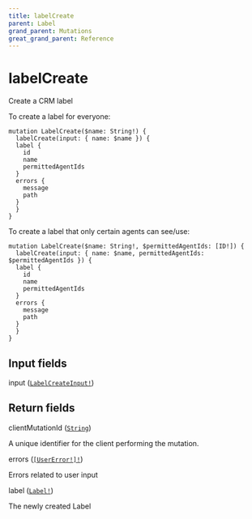 ```yaml
---
title: labelCreate
parent: Label
grand_parent: Mutations
great_grand_parent: Reference
---
```


# labelCreate

Create a CRM label

To create a label for everyone:

```
mutation LabelCreate($name: String!) {
  labelCreate(input: { name: $name }) {
  label {
    id
    name
    permittedAgentIds
  }
  errors {
    message
    path
  }
  }
}
```

To create a label that only certain agents can see/use:

```
mutation LabelCreate($name: String!, $permittedAgentIds: [ID!]) {
  labelCreate(input: { name: $name, permittedAgentIds: $permittedAgentIds }) {
  label {
    id
    name
    permittedAgentIds
  }
  errors {
    message
    path
  }
  }
}
```

## Input fields

<div class="field-entry ">
  <span id="input" class="field-name anchored">input (<code><a href="/docs/reference/input_object/label/label_create_input">LabelCreateInput!</a></code>)</span>

  <div class="description-wrapper">

  </div>
</div>

## Return fields

<div class="field-entry ">
  <span id="client_mutation_id" class="field-name anchored">clientMutationId (<code><a href="/docs/reference/scalar/string">String</a></code>)</span>

  <div class="description-wrapper">
   <p>A unique identifier for the client performing the mutation.</p>

  </div>
</div>

<div class="field-entry ">
  <span id="errors" class="field-name anchored">errors (<code><a href="/docs/reference/object/user_error">[UserError!]!</a></code>)</span>

  <div class="description-wrapper">
   <p>Errors related to user input</p>

  </div>
</div>

<div class="field-entry ">
  <span id="label" class="field-name anchored">label (<code><a href="/docs/reference/object/label">Label!</a></code>)</span>

  <div class="description-wrapper">
   <p>The newly created Label</p>

  </div>
</div>

